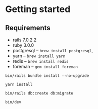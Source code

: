 # Getting started

## Requirements

* rails 7.0.2.2
* ruby 3.0.0
* postgresql – `brew install postgresql`,
* yarn – `brew install yarn`
* redis – `brew install redis`
* foreman – `gem install foreman`

`bin/rails bundle install --no-upgrade`

`yarn install`

`bin/rails db:create db:migrate`

`bin/dev`
